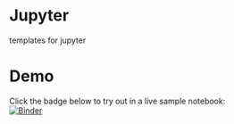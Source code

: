 # Jupyter
templates for jupyter


# Demo
Click the badge below to try out in a live sample notebook:  
[![Binder](https://mybinder.org/badge.svg)](https://mybinder.org/v2/gh/hrushikesh-dhumal/jupyter/master)
